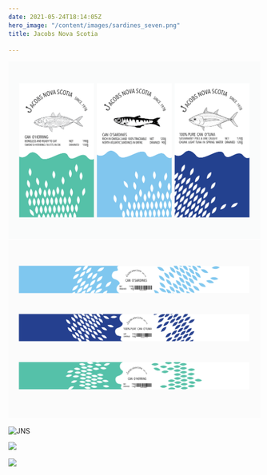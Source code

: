 ```yaml
---
date: 2021-05-24T18:14:05Z
hero_image: "/content/images/sardines_seven.png"
title: Jacobs Nova Scotia

---
```


![](/content/images/cans_sides.png)![](/content/images/cans_sides2.png)

![JNS](/content/images/sardines_render.png "JNS")

![](/content/images/tuna_render_plain.png)

![](/content/images/herring_mockup.png)